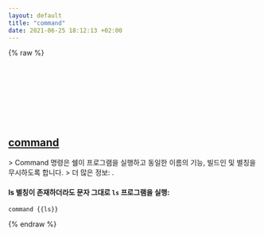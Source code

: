 ```yaml
---
layout: default
title: "command"
date: 2021-06-25 18:12:13 +02:00
---
```

{% raw %}
<h2 id="command">
  <a href="/ko/common/command.html">command</a> <a href="#command"><svg class="icon">
    <use href="/assets/images/unicode_sprite.svg#link" />
  </svg></a>
</h2>
> Command 명령은 쉘이 프로그램을 실행하고 동일한 이름의 기능, 빌드인 및 별칭을 무시하도록 합니다.
> 더 많은 정보: <https://manned.org/command>.

#### ls 별칭이 존재하더라도 문자 그대로 `ls` 프로그램을 실행:
```shell
command {{ls}}
```
{% endraw %}